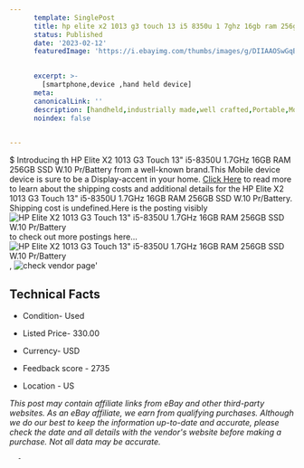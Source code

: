 ```yaml
---
      template: SinglePost
      title: hp elite x2 1013 g3 touch 13 i5 8350u 1 7ghz 16gb ram 256gb ssd w 10 pr battery
      status: Published
      date: '2023-02-12'
      featuredImage: 'https://i.ebayimg.com/thumbs/images/g/DIIAAOSwGqBjTdKr/s-l225.jpg'
       

      excerpt: >-
        [smartphone,device ,hand held device]
      meta:
      canonicalLink: ''
      description: [handheld,industrially made,well crafted,Portable,Mobile,Compact,Convenient,Lightweight,Maneuverable,Man-portable,Miniature,Carriable,Hand-held,Light,Holdable,Transportable,Mobile device,Pocket-sized,On-the-go,Wireless,Cordless,Compact size,Convenient size, smartphone,device ,hand held device]
      noindex: false
      

---
```

$
      Introducing th HP Elite X2 1013 G3 Touch 13" i5-8350U 1.7GHz 16GB RAM 256GB SSD W.10 Pr/Battery from a well-known brand.This Mobile device device  is sure to be a Display-accent in your home. [Click Here](https://www.ebay.com/itm/285083875909?hash=item426052ba45%3Ag%3ADIIAAOSwGqBjTdKr&mkevt=1&mkcid=1&mkrid=711-53200-19255-0&campid=%253CePNCampaignId%253E&customid=%253CreferenceId%253E&toolid=10049) to read more to learn about the shipping costs and additional details for the HP Elite X2 1013 G3 Touch 13" i5-8350U 1.7GHz 16GB RAM 256GB SSD W.10 Pr/Battery. Shipping cost is undefined.Here is the posting visibly ![HP Elite X2 1013 G3 Touch 13" i5-8350U 1.7GHz 16GB RAM 256GB SSD W.10 Pr/Battery](https://i.ebayimg.com/thumbs/images/g/DIIAAOSwGqBjTdKr/s-l225.jpg) to check out more postings here... ![HP Elite X2 1013 G3 Touch 13" i5-8350U 1.7GHz 16GB RAM 256GB SSD W.10 Pr/Battery](https://i.ebayimg.com/images/g/DIIAAOSwGqBjTdKr/s-l1600.jpg), ![check vendor page](https://origin-galleryplus.ebayimg.com/ws/web/285083875909_2_0_1/225x225.jpg,https://origin-galleryplus.ebayimg.com/ws/web/285083875909_3_0_1/225x225.jpg,https://origin-galleryplus.ebayimg.com/ws/web/285083875909_4_0_1/225x225.jpg,https://origin-galleryplus.ebayimg.com/ws/web/285083875909_5_0_1/225x225.jpg,https://origin-galleryplus.ebayimg.com/ws/web/285083875909_6_0_1/225x225.jpg,https://origin-galleryplus.ebayimg.com/ws/web/285083875909_7_0_1/225x225.jpg)'

      

 ## Technical Facts 



     
      

 - Condition- Used 


      

 - Listed Price- 330.00 


      

 - Currency- USD 


      

 - Feedback score - 2735 


      

 - Location - US 


      
      

 *_This post may contain affiliate links from eBay and other third-party websites. As an eBay affiliate, we earn from qualifying purchases. Although we do our best to keep the information up-to-date and accurate, please check the date and all details with the vendor's website before making a purchase. Not all data may be accurate._*




      -
